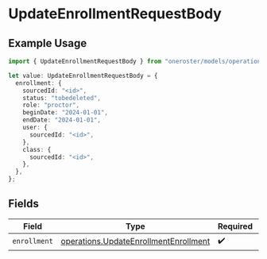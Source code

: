 # UpdateEnrollmentRequestBody

## Example Usage

```typescript
import { UpdateEnrollmentRequestBody } from "oneroster/models/operations";

let value: UpdateEnrollmentRequestBody = {
  enrollment: {
    sourcedId: "<id>",
    status: "tobedeleted",
    role: "proctor",
    beginDate: "2024-01-01",
    endDate: "2024-01-01",
    user: {
      sourcedId: "<id>",
    },
    class: {
      sourcedId: "<id>",
    },
  },
};
```

## Fields

| Field                                                                                          | Type                                                                                           | Required                                                                                       | Description                                                                                    |
| ---------------------------------------------------------------------------------------------- | ---------------------------------------------------------------------------------------------- | ---------------------------------------------------------------------------------------------- | ---------------------------------------------------------------------------------------------- |
| `enrollment`                                                                                   | [operations.UpdateEnrollmentEnrollment](../../models/operations/updateenrollmentenrollment.md) | :heavy_check_mark:                                                                             | N/A                                                                                            |